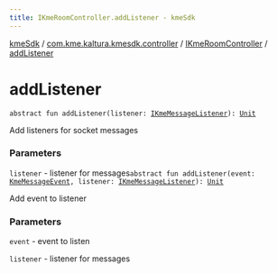 ```yaml
---
title: IKmeRoomController.addListener - kmeSdk
---
```


[kmeSdk](../../index.html) / [com.kme.kaltura.kmesdk.controller](../index.html) / [IKmeRoomController](index.html) / [addListener](./add-listener.html)

# addListener

`abstract fun addListener(listener: `[`IKmeMessageListener`](../../com.kme.kaltura.kmesdk.ws/-i-kme-message-listener/index.html)`): `[`Unit`](https://kotlinlang.org/api/latest/jvm/stdlib/kotlin/-unit/index.html)

Add listeners for socket messages

### Parameters

`listener` - listener for messages`abstract fun addListener(event: `[`KmeMessageEvent`](../../com.kme.kaltura.kmesdk.ws.message/-kme-message-event/index.html)`, listener: `[`IKmeMessageListener`](../../com.kme.kaltura.kmesdk.ws/-i-kme-message-listener/index.html)`): `[`Unit`](https://kotlinlang.org/api/latest/jvm/stdlib/kotlin/-unit/index.html)

Add event to listener

### Parameters

`event` - event to listen

`listener` - listener for messages